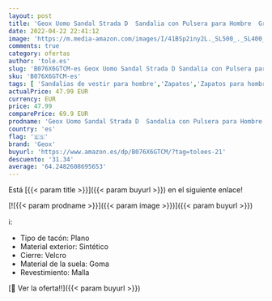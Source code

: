 ```yaml
---
layout: post
title: 'Geox Uomo Sandal Strada D  Sandalia con Pulsera para Hombre  Gris  Stone/Lt Grey   39 EU'
date: 2022-04-22 22:41:12
image: 'https://m.media-amazon.com/images/I/41BSp2iny2L._SL500_._SL400_.jpg'
comments: true
category: ofertas
author: 'tole.es'
slug: 'B076X6GTCM-es Geox Uomo Sandal Strada D Sandalia con Pulsera para Hombre...'
sku: 'B076X6GTCM-es'
tags: [ 'Sandalias de vestir para hombre','Zapatos','Zapatos para hombre','Zapatos y complementos','geox','sandalia','🇪🇸', ]
actualPrice: 47.99 EUR
currency: EUR
price: 47.99
comparePrice: 69.9 EUR
prodname: 'Geox Uomo Sandal Strada D  Sandalia con Pulsera para Hombre  Gris  Stone/Lt Grey   39 EU'
country: 'es'
flag: '🇪🇸'
brand: 'Geox'
buyurl: 'https://www.amazon.es/dp/B076X6GTCM/?tag=tolees-21'
descuento: '31.34'
average: '64.2482608695653'
---
```


Está [{{< param title >}}]({{< param buyurl >}}) en el siguiente enlace!

[![{{< param prodname >}}]({{< param image >}})]({{< param buyurl >}})

ℹ️:

- Tipo de tacón: Plano
- Material exterior: Sintético
- Cierre: Velcro
- Material de la suela: Goma
- Revestimiento: Malla

[🛒 Ver la oferta!!]({{< param buyurl >}})
